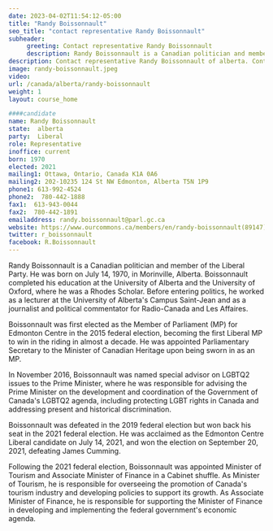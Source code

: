 ```yaml
---
date: 2023-04-02T11:54:12-05:00
title: "Randy Boissonnault"
seo_title: "contact representative Randy Boissonnault"
subheader:
     greeting: Contact representative Randy Boissonnault
     description: Randy Boissonnault is a Canadian politician and member of the Liberal Party. He was born on July 14, 1970, in Morinville, Alberta. 
description: Contact representative Randy Boissonnault of alberta. Contact information for Randy Boissonnault includes email address, phone number, and mailing address.
image: randy-boissonnault.jpeg
video:
url: /canada/alberta/randy-boissonnault
weight: 1
layout: course_home

####candidate
name: Randy Boissonnault
state:	alberta
party:	Liberal
role: Representative
inoffice: current
born: 1970
elected: 2021
mailing1: Ottawa, Ontario, Canada K1A 0A6
mailing2: 202-10235 124 St NW Edmonton, Alberta T5N 1P9
phone1:	613-992-4524
phone2:  780-442-1888
fax1:  613-943-0044
fax2:  780-442-1891
emailaddress: randy.boissonnault@parl.gc.ca
website: https://www.ourcommons.ca/members/en/randy-boissonnault(89147)
twitter: r_boissonnault
facebook: R.Boissonnault
---
```


Randy Boissonnault is a Canadian politician and member of the Liberal Party. He was born on July 14, 1970, in Morinville, Alberta. Boissonnault completed his education at the University of Alberta and the University of Oxford, where he was a Rhodes Scholar. Before entering politics, he worked as a lecturer at the University of Alberta's Campus Saint-Jean and as a journalist and political commentator for Radio-Canada and Les Affaires.

Boissonnault was first elected as the Member of Parliament (MP) for Edmonton Centre in the 2015 federal election, becoming the first Liberal MP to win in the riding in almost a decade. He was appointed Parliamentary Secretary to the Minister of Canadian Heritage upon being sworn in as an MP.

In November 2016, Boissonnault was named special advisor on LGBTQ2 issues to the Prime Minister, where he was responsible for advising the Prime Minister on the development and coordination of the Government of Canada's LGBTQ2 agenda, including protecting LGBT rights in Canada and addressing present and historical discrimination.

Boissonnault was defeated in the 2019 federal election but won back his seat in the 2021 federal election. He was acclaimed as the Edmonton Centre Liberal candidate on July 14, 2021, and won the election on September 20, 2021, defeating James Cumming.

Following the 2021 federal election, Boissonnault was appointed Minister of Tourism and Associate Minister of Finance in a Cabinet shuffle. As Minister of Tourism, he is responsible for overseeing the promotion of Canada's tourism industry and developing policies to support its growth. As Associate Minister of Finance, he is responsible for supporting the Minister of Finance in developing and implementing the federal government's economic agenda.
